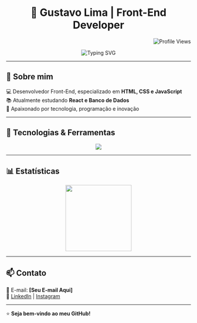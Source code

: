 <h1 align="center">🚀 Gustavo Lima | Front-End Developer</h1>
<p align="right">
  <img src="https://komarev.com/ghpvc/?username=Gustavosl1&color=blue&style=flat-square" alt="Profile Views" />
</p>

<p align="center">
  <img src="https://readme-typing-svg.herokuapp.com?font=Fira+Code&duration=3000&pause=1000&color=F7F7F7&center=true&vCenter=true&multiline=true&width=600&height=50&lines=Desenvolvedor+Front-End." alt="Typing SVG" />
</p>


---

## 🌟 Sobre mim  
💻 Desenvolvedor Front-End, especializado em **HTML, CSS e JavaScript**  
📚 Atualmente estudando **React e Banco de Dados**  
🎯 Apaixonado por tecnologia, programação e inovação  

---

## 🚀 Tecnologias & Ferramentas  
<div align="center">
  <img src="https://skillicons.dev/icons?i=html,css,js,react,git,github,figma,vscode" />
</div>

---

## 📊 Estatísticas  
<div align="center">
  <img height="180em" src="https://github-readme-stats.vercel.app/api?username=GustavoLima&show_icons=true&theme=midnight-purple&count_private=true" />
</div>

---

## 📫 Contato  
📩 E-mail: **[Seu E-mail Aqui]**  
🔗 [LinkedIn](https://linkedin.com/in/seu-perfil) | [Instagram](https://instagram.com/seu-perfil)  

---

⭐ **Seja bem-vindo ao meu GitHub!**  
